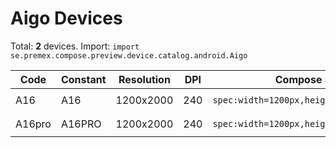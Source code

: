 # Aigo Devices

Total: **2** devices. Import: `import se.premex.compose.preview.device.catalog.android.Aigo`

| Code | Constant | Resolution | DPI | Compose Spec | Preview Usage |
|------|----------|------------|-----|-------------|---------------|
| A16 | A16 | 1200x2000 | 240 | `spec:width=1200px,height=2000px,dpi=240` | `@Preview(device = Aigo.A16)` |
| A16pro | A16PRO | 1200x2000 | 240 | `spec:width=1200px,height=2000px,dpi=240` | `@Preview(device = Aigo.A16PRO)` |

<!-- Generated automatically. Do not edit manually. -->
